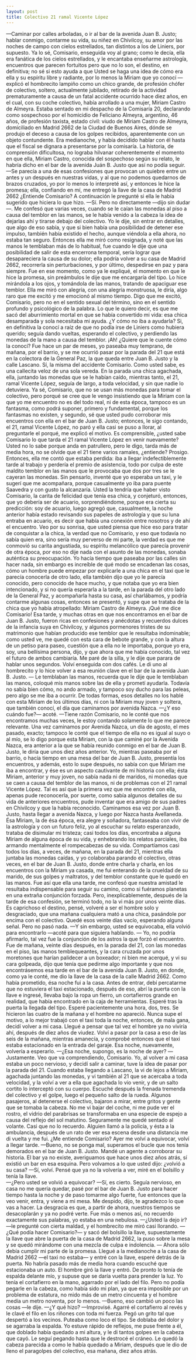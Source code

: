 ```yaml
---
layout: post
title: Colectivo 21 ramal Vicente López
---
```


—Caminar por calles arboladas, o ir al bar de la avenida Juan B. Justo; hablar conmigo, contarme su vida, su niñez en Chivilcoy, su amor por las noches de campo con cielos estrellados, tan distintos a los de Liniers, por supuesto. Ya lo sé, Comisario, enseguida voy al grano; como le decía, ella era fanática de los cielos estrellados, y le encantaba enseñarme astrología, encuentros que parecen fortuitos pero que no lo son, el destino, en definitiva; no sé si esto ayuda a que Usted se haga una idea de cómo era ella y su espíritu libre y radiante, por lo menos la Miriam que yo conocí —explicó el hombrecito lampiño como un chico grande, de profesión chófer de colectivo, soltero, actualmente jubilado, retirado de la actividad prematuramente a causa de un fatal accidente ocurrido hace diez años, en el cual, con su coche colectivo, había arrollado a una mujer, Miriam Castro de Almeyra. Estaba sentado en mi despacho de la Comisaría 20, declarando  como sospechoso por el homicidio de Feliciano Almeyra, argentino, 46 años, de profesión taxista, estado civil: viudo de Miriam Castro de Almeyra, domiciliado en Madrid 2662 de la Ciudad de Buenos Aires, dónde se produjo el deceso a causa de los golpes recibidos, aparentemente con un objeto contundente. Era medianoche, y había decidido hablar con él hasta que el fiscal se dignara a presentarse por la comisaría. La historia, de comprensión dificultosa, no lograba hilvanar coherentemente el momento en que ella, Miriam Castro, conocida del sospechoso según su relato, le habría dicho en el bar de la avenida Juán B. Justo que así no podía seguir. 
—Se parecía a una de esas confesiones que provocan un quiebre entre un antes y un después en nuestras vidas, y al que no podemos quedarnos de brazos cruzados, yo por lo menos lo interpreté así, y entonces le hice la promesa; ella, confiando en mí, me entregó la llave de la casa de Madrid 2662 ¿Entiende Comisario?
 A continuación le pregunté si ella le había sugerido que hiciera lo que hizo. 
—Sí. Pero no directamente —dijo sin dudar—.  Me confesó que varias veces, cuando se le caían las monedas al piso a causa del temblor en las manos, se le había venido a la cabeza la idea de dejarlas ahí y tirarse debajo del colectivo. Yo le dije, sin entrar en detalles, que algo de eso sabía, y que si bien había una posibilidad de detener ese impulso, también había existido el hecho, aunque viéndola a ella ahora, no estaba tan seguro. Entonces ella me miró como resignada, y noté que las manos le temblaban más de lo habitual, fue cuando  le dije que una posibilidad de salir de esta encerrona temporal, sería lograr que desapareciera la causa de su dolor; ella podría volver a su casa de Madrid 2662, recorrerla sin perturbaciones, y por último, despedirse en paz y para siempre. Fue en ese momento, como ya le expliqué, el momento en que le hice la promesa, sin preámbulos le dije que me encargaría del tipo. Lo hice mirándola a los ojos, y tomándola de las manos, tratando de apaciguar ese temblor. Ella me miró con alegría, con una alegría monstruosa, le diría, algo raro que me excitó y me emocionó al mismo tiempo. Digo que me excitó, Comisario, pero no en el sentido sexual del término, sino en el sentido profundo y psicológico de la palabra. Lo que le quiero decir, es que me sacó del aburrimiento mortal en que se había convertido mi vida: esa chica desamparada y sola necesitaba mi ayuda. ¿Y cómo no iba a ayudarla? Si, en definitiva la conocí a raíz de que no podía irse de Liniers como hubiera querido; seguía dando vueltas, esperando el colectivo, y perdiendo las monedas de la mano a causa del temblor. ¡Ah! ¿Quiere que le cuente cómo la conocí? Fue hace un par de meses, yo paseaba muy temprano, de mañana, por el barrio, y se me ocurrió pasar por la parada del 21 que está en la colectora de la General Paz, la que queda entre Juan B. Justo y la calle Lascano. Sí, la misma del accidente Comisario. Como usted sabe, es una callecita veloz de una sola vereda. En la parada una chica agachada, ella, juntando las monedas que se le habían caído, mientras tanto, el 21, ramal Vicente López, seguía de largo, a toda velocidad, y sin que nadie lo detuviera. Ya sé, Comisario, que no se usan más monedas para tomar el colectivo, pero porqué se cree que le vengo insistiendo que la Miriam con la que yo me encuentro no es del todo real, ni de esta época, tampoco es un fantasma, como podrá suponer, primero y fundamental, porque los fantasmas no existen, y segundo, sé que usted pudo corroborar mis encuentros con ella en el bar de Juan B. Justo; entonces, le sigo contando, el 21, ramal Vicente López, no paró y ella casi se puso a llorar, al preguntarle el porqué, me explicó el motivo. Es comprensible, ¿usted sabe Comisario lo que tarda el 21 ramal Vicente López en venir nuevamente? Usted no lo sabe porque anda en patrullero, pero le digo, tarda más de media hora, no se olvide que el 21 tiene varios ramales, ¿entiende? Prosigo. Entonces, ella me contó que estaba perdida: iba a llegar indefectiblemente tarde al trabajo y perdería el premio de asistencia, todo por culpa de este maldito temblor en las manos que le provocaba que dos por tres se le cayeran las monedas. Sin pensarlo, inventé que yo esperaba un taxi, y le sugerí que me acompañara, porque casualmente yo iba para puente Saavedra y con gusto la alcanzaría. Usted la tendría que haber visto Comisario, la carita de felicidad que tenía esa chica, y conjeturó, entonces, que yo debería ser de acuario, sorprendiéndome, porque era cierta su predicción: soy de acuario, luego agregó que, casualmente, la noche anterior había estado revisando sus papeles de astrología y que su luna entraba en acuario, es decir que había una conexión entre nosotros y de ahí el encuentro. Veo por su sonrisa, que usted piensa que hice eso para tratar de conquistar a la chica, la verdad que no Comisario, y eso que todavía no sabía quien era, sino sería muy perverso de mi parte, la verdad es que me conmovió su carita angustiada, su espíritu melancólico que parecía provenir de otra época, por eso no dije nada con el asunto de las monedas, sonaba auténtica su preocupación. Yo hacía tiempo que paseaba por las calles sin hacer nada, sin embargo es increíble de qué modo se encadenan las cosas, cómo un hombre puede empezar por explicarle a una chica en el taxi que le parecía conocerla de otro lado, ella también dijo que yo le parecía conocido, pero conocido de hace mucho, y que notaba que yo era bien intencionado, y si no quería esperarla a la tarde, en la parada del otro lado de la General Paz, y acompañarla hasta su casa, así charlábamos, y podría contarme algunas cosas, entonces se presentó, y supe que se trataba de la chica que yo había atropellado: Miriam Castro de Almeyra. ¡Qué me dice Comisario! Esa tarde, y muchas otras en que nos encontramos en el bar de Juan B. Justo, fueron ricas en confesiones y anécdotas y recuerdos dulces de la infancia suya en Chivilcoy, y algunos pormenores tristes de su matrimonio que habían producido ese temblor que le resultaba indominable; como usted ve, me quedé con esta cara de bebote grande, y con la altura de un petiso para paseo, cuestión que a ella no le importaba, porque yo era, soy, una bellísima persona, dijo, y que ahora que me había conocido, tal vez el futuro de ambos cambiaría. 
Me paré de la silla, y le dije que parara de hablar unos segundos. Volví enseguida con dos cafés. Le di uno al hombrecito y lo hice volver a esa reunión clave en el bar de la avenida Juan B. Justo.
— Le temblaban las manos, recuerda que le dije que le temblaban las manos, coloqué mis manos sobre las de ella y prometí ayudarla. Todavía no sabía bien cómo, no ando armado, y tampoco soy ducho para las peleas, pero algo se me iba a ocurrir. De todas formas, esos detalles no los hablé con esta Miriam de los últimos días, ni con la Miriam muy joven y soltera, que también conocí, el día que caminamos por avenida Nazca.
—¿Y eso cuándo fue?— acoté. 
—Tiene razón Comisario, no le conté que nos encontramos muchas veces, le estoy contando solamente lo que me parece relevante. Una vez caminamos por Avenida Nazca, un día de agosto, el mes pasado, exacto; tampoco le conté que el tiempo de ella no es igual al suyo o al mío, se lo digo porque esta Miriam, con la que caminé por la Avenida Nazca, era anterior a la que se había reunido conmigo en el bar de Juan B. Justo, le diría que unos diez años anterior. Yo, mientras paseaba por el barrio, o hacía tiempo en una mesa del bar de Juan B. Justo, presentía los encuentros, y además, esto lo supe después, no sabía con que Miriam me iba a encontrar, y ése es un aspecto cautivante de mi historia con ella; ésta Miriam, anterior y muy joven, no sabía nada ni de maridos, ni monedas que se caen a causa del temblor de las manos, ni de problemas con el 21 ramal Vicente López. Tal es así que la primera vez que me encontré con ella, apenas pude reconocerla, por suerte, como sabía algunos detalles de su vida de anteriores encuentros, pude inventar que era amigo de sus padres en Chivilcoy y que la había reconocido. Caminamos esa vez por Juan B. Justo, hasta llegar a avenida Nazca, y luego por Nazca hasta Avellaneda. Ésa Miriam, la de ésa época, era alegre y soñadora, fantaseaba con vivir de la astrología y con un futuro feliz, yo al escuchar su relato esperanzado, trataba de disimular mi tristeza; casi todos los días, encontraba a alguna Miriam de alguna época de su vida, y enhebrando los relatos parciales, iba armando mentalmente el rompecabezas de su vida. Compartíamos casi todos los días, a veces, de mañana, en la parada del 21, mientras ella juntaba las monedas caídas, y yo colaboraba parando el colectivo, otras veces, en el bar de Juan B. Justo, donde entre charla y charla, en los encuentros con la Miriam ya casada, me fui enterando de la crueldad de su marido, de sus golpes y maltratos, y del temblor constante que le quedó en las manos. Fue así que ella una tarde, me confesó que nuestra amistad le resultaba indispensable para seguir su camino, como si fuéramos planetas en una extraña conjunción forzada. Pero, inexplicablemente, después de la tarde de esa confesión, se terminó todo, no la vi más por unos veinte días. Es caprichoso el destino, pensé, volveré a ser el hombre solo y desgraciado, que una mañana cualquiera mató a una chica, pasándole por encima con el colectivo. Quedé esos veinte días vacío, esperando alguna señal. Pero no pasó nada. 
—Y sin embargo, usted se equivocaba, ella volvió para encontrarlo —acoté para que siguiera hablando.
— Yo, no podría afirmarlo, tal vez fue la conjunción de los astros la que forzó el encuentro. Fue de mañana, veinte días después, en la parada del 21, con las monedas en el piso, las manos temblequeantes, y la cara cruzada por unos moretones que harían palidecer a un boxeador; ni bien me acerqué, y vi su cara golpeada, dijo que tenía que pedirme algo importante y que nos encontrásemos esa tarde en el bar de la avenida Juan B. Justo, en donde, como ya le conté, me dio la llave de la casa de la calle Madrid 2662. Como había prometido, ésa noche fui a la casa. Antes de entrar, debí percatarme que no estuviera el taxi estacionado, después de eso, abrí la puerta con la llave e ingresé, llevaba bajo la ropa un fierro, un cortafierros grande en realidad, que había encontrado en la caja de herramientas. Esperé tras la puerta la llegada del tipo. Esperé pacientemente una hora, dos, tres. Se hicieron las cuatro de la mañana y el hombre no apareció. Nunca supe el motivo, a lo mejor trabajó con el taxi toda la noche, entonces, de mala gana, decidí volver a mi casa. Llegué a pensar que tal vez el hombre ya no viviría ahí, después de diez años de viudez. Volví a pasar por la casa a eso de las seis de la mañana, mientras amanecía, y comprobé entonces que el taxi estaba estacionado en la entrada del garaje. Esa noche, nuevamente, volvería a esperarlo.
—¿Esa noche, supongo, es la noche de ayer? 
—Justamente. Veo que va comprendiendo, Comisario. Yo, al volver a mi casa estaba un poco nervioso, y decidí salir a caminar, tuve la idea de pasar por la parada del 21. Cuando estaba llegando a Lascano, la vi de lejos a Miriam, agachada juntando las monedas, y vi también al 21 que se acercaba a toda velocidad, y la volví a ver a ella que agachada lo vio venir, y de un salto cortito lo interceptó con su cuerpo. Escuché después la frenada tremenda del colectivo y el golpe, luego el pequeño salto de la rueda. Algunos pasajeros, al detenerse el colectivo, bajaron a mirar, entre gritos y gente que se tomaba la cabeza. No me vi bajar del coche, ni me pude ver el rostro, el vidrio del parabrisas se transformaba en una especie de espejo a causa del reflejo del sol matutino. Seguramente me quedé sentado al volante. Casi que no lo recuerdo. Alguien llamó a la policía, y ésta a la ambulancia, después de un rato de ver esa escena desde una distancia me di vuelta y me fui. ¿Me entiende Comisario? Ayer me volví a equivocar, volví a llegar tarde. 
—Bueno, no se ponga mal, superamos el bucle que nos tenía demorados en el bar de Juan B. Justo. Mandé un agente a corroborar su historia. El bar ya no existe, averiguamos que hace unos diez años atrás, sí existió un bar en esa esquina. Pero volvamos a lo que usted dijo: ¿volvió a su casa? 
—Sí, volví. Pensé que ya no la volvería a ver, miré en el bolsillo y tenía la llave.  
—¿Pero usted se volvió a equivocar? 
—Sí, es cierto. Seguía nervioso, en casa no me quería quedar, pasé por el bar de Juan B. Justo para hacer tiempo hasta la noche y de paso tomarme algo fuerte, fue entonces que la veo venir, entra, y viene a mi mesa. Me despido, dijo, te agradezco lo que vas a hacer. La desgracia es que, a partir de ahora, nuestros tiempos se desacoplarán y ya no podré verte. Fue más o menos así, no recuerdo exactamente sus palabras, yo estaba en una nebulosa.
—¿Usted la dejo ir? —le pregunté con cierta maldad, y el hombrecito me miró casi llorando. 
—¿Qué podía hacer Comisario?— y sacó del bolsillo la llave, supuestamente la llave que abre la puerta de la casa de Madrid 2662, la puso sobre la mesa y se quedó mirándome con una mezcla de culpa e indolencia. — Ahora sólo debía cumplir mi parte de la promesa.  Llegué a la medianoche a la casa de Madrid 2662 —el taxi no estaba— y entré con la llave, esperé detrás de la puerta. No habría pasado más de media hora cuando escuché que estacionaba un auto. El hombre giró la llave y entró. De pronto lo tenía de espalda delante mío, y supuse que se daría vuelta para prender la luz. Yo tenía el cortafierro en la mano, agarrado por el lado del filo. Pero no podía pegarle en la cabeza, como había sido mi plan, ya que era imposible por un problema de estatura, no mido más de un metro cincuenta y el hombre medía un metro noventa, por lo menos. 
—Bueno, eso cambió un poco las cosas —le dije. —¿Y qué hizo? 
—Improvisé. Agarré el cortafierro al revés y le clavé el filo en los riñones con toda mi fuerza. Pegó un grito tal que despertó a los vecinos. Puteaba como loco el tipo. Se doblaba del dolor y se agarraba la espalda. Yo estuve rápido de reflejos, me puse frente a él, que doblado había quedado a mi altura, y le di tantos golpes en la cabeza que cayó. Le seguí pegando hasta que le destrocé el cráneo. Le quedó la cabeza parecida a como le había quedado a Miriam, después que le dio de lleno el paragolpes del colectivo, esa mañana, diez años atrás.
